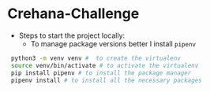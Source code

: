 # Crehana-Challenge

- Steps to start the project locally: 
  - To manage package versions better I install `pipenv`
```zsh
 python3 -m venv venv #  to create the virtualenv
 source venv/bin/activate # to activate the virtualenv
 pip install pipenv # to install the package manager
 pipenv install # to install all the necessary packages
```